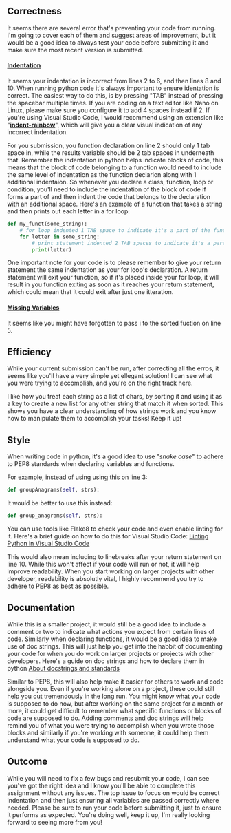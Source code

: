 <H2>Correctness</H2>

It seems there are several error that's preventing your code from running.
I'm going to cover each of them and suggest areas of improvement, but it would be a good idea to always test your code before submitting it and make sure the most recent version is submitted.

<H4><ins>Indentation</ins></H4>
It seems your indentation is incorrect from lines 2 to 6, and then lines 8 and 10.
When running python code it's always important to ensure identation is correct.
The easiest way to do this, is by pressing "TAB" instead of pressing the spacebar multiple times.
If you are coding on a text editor like Nano on Linux, please make sure you configure it to add 4 spaces instead if 2.
If you're using Visual Studio Code, I would recommend using an extension like "<strong><a href="https://marketplace.visualstudio.com/items?itemName=oderwat.indent-rainbow">indent-rainbow</a></strong>", which will give you a clear visual indication of any incorrect indentation.

For you submission, you function declaration on line 2 should only 1 tab space in, while the results variable should be 2 tab spaces in underneath that.
Remember the indentation in python helps indicate blocks of code, this means that the block of code belonging to a function would need to include the same level of indentation as the function declarion along with 1 additional indentaion.
So whenever you declare a class, function, loop or condition, you'll need to include the indentation of the block of code if forms a part of and then indent the code that belongs to the declaration with an additional space.
Here's an example of a function that takes a string and then prints out each letter in a for loop:

```python
def my_funct(some_string):
    # for loop indented 1 TAB space to indicate it's a part of the function
    for letter in some_string:
        # print statement indented 2 TAB spaces to indicate it's a part of the for loop
        print(letter)
```

One important note for your code is to please remember to give your return statement the same indentation as your for loop's declaration.
A return statement will exit your function, so if it's placed inside your for loop, it will result in you function exiting as soon as it reaches your return statement, which could mean that it could exit after just one itteration.

<H4><u>Missing Variables</u></H4>
It seems like you might have forgotten to pass i to the sorted fuction on line 5.

<H2>Efficiency</H2>
While your current submission can't be run, after correcting all the erros, it seems like you'll have a very simple yet ellegant solution!
I can see what you were trying to accomplish, and you're on the right track here.

I like how you treat each string as a list of chars, by sorting it and using it as a key to create a new list for any other string that match it when sorted.
This shows you have a clear understanding of how strings work and you know how to manipulate them to accomplish your tasks!
Keep it up!

<H2>Style</H2>
When writing code in python, it's a good idea to use "<em>snake case</em>" to adhere to PEP8 standards when declaring variables and functions.

For example, instead of using using this on line 3:
```python
def groupAnagrams(self, strs):
```

It would be better to use this instead:
```python
def group_anagrams(self, strs):
```

You can use tools like Flake8 to check your code and even enable linting for it.
Here's a brief guide on how to do this for Visual Studio Code:
<a href="https://code.visualstudio.com/docs/python/linting">Linting Python in Visual Studio Code</a>

This would also mean including to linebreaks after your return statement on line 10.
While this won't affect if your code will run or not, it will help improve readability.
When you start working on larger projects with other developer, readability is absolutly vital, I highly recommend you try to adhere to PEP8 as best as possible.

<H2>Documentation</H2>

While this is a smaller project, it would still be a good idea to include a comment or two to indicate what actions you expect from certain lines of code.
Similarly when declaring functions, it would be a good idea to make use of doc strings.
This will just help you get into the habbit of documenting your code for when you do work on larger projects or projects with other developers.
Here's a guide on doc strings and how to declare them in python <a href="https://pandas.pydata.org/docs/development/contributing_docstring.html#:~:text=A%20Python%20docstring%20is%20a,html)%20documentation%20automatically%20from%20docstrings.">About docstrings and standards</a>

Similar to PEP8, this will also help make it easier for others to work and code alongside you.
Even if you're working alone on a project, these could still help you out tremendously in the long run.
You might know what your code is supposed to do now, but after working on the same project for a month or more, it could get difficult to remember what specific functions or blocks of code are supposed to do.
Adding comments and doc strings will help remind you of what you were trying to accomplish when you wrote those blocks and similarly if you're working with someone, it could help them understand what your code is supposed to do.

<H2>Outcome</H2>
While you will need to fix a few bugs and resubmit your code, I can see you've got the right idea and I know you'll be able to complete this assignment without any issues.
The top issue to focus on would be correct indentation and then just ensuring all variables are passed correctly where needed.
Please be sure to run your code before submitting it, just to ensure it performs as expected.
You're doing well, keep it up, I'm really looking forward to seeing more from you!

